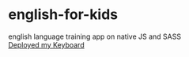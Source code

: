 # english-for-kids
english language training app on native JS and SASS  
[Deployed my Keyboard](https://mystifying-benz-494772.netlify.com/) 
